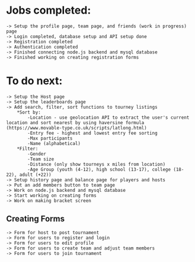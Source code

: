 # Jobs completed:
    -> Setup the profile page, team page, and friends (work in progress) page
    -> Login completed, database setup and API setup done
    -> Registration completed
    -> Authentication completed
    -> Finished connecting node.js backend and mysql database
    -> Finished working on creating registration forms

# To do next:
    -> Setup the Host page
    -> Setup the leaderboards page
    -> Add search, filter, sort functions to tourney listings
        *Sort by:
            -Location - use geolocation API to extract the user's current location and sort nearest by using haversine formula (https://www.movable-type.co.uk/scripts/latlong.html)
            -Entry fee - highest and lowest entry fee sorting
            -Max participants
            -Name (alphabetical)
        *Filter:
            -Gender
            -Team size
            -Distance (only show tourneys x miles from location)
            -Age Group (youth (4-12), high school (13-17), college (18-22), adult (+22))
    -> Setup history page and balance page for players and hosts
    -> Put an add members button to team page
    -> Work on node.js backend and mysql database
    -> Start working on creating forms
    -> Work on making bracket screen

## Creating Forms
    -> Form for host to post tournament
    -> Form for users to register and login
    -> Form for users to edit profile
    -> Form for users to create team and adjust team members
    -> Form for users to join tournament